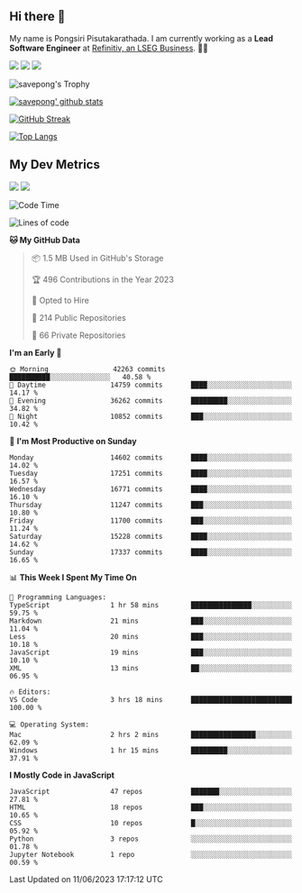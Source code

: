 ## Hi there 👋

My name is Pongsiri Pisutakarathada. I am currently working as a **Lead Software Engineer** at [Refinitiv, an LSEG Business](https://www.refinitiv.com). 👨‍💻

[<img src="https://img.shields.io/badge/pongsiri.pisutakarathada.com-%230077B5.svg?&style=for-the-badge&color=orange" />](https://pongsiri.pisutakarathada.com)
[<img src="https://img.shields.io/badge/apps.saveworld.co-%230077B5.svg?&style=for-the-badge&color=2aa889" />](https://apps.saveworld.co)
[<img src="https://img.shields.io/badge/linkedin-%230077B5.svg?&style=for-the-badge&logo=linkedin&logoColor=white" />](https://www.linkedin.com/in/savepong)

![savepong's Trophy](https://github-profile-trophy.vercel.app/?username=savepong&theme=flat&rank=SECRET,SSS,SS,S,AAA,AA,A&margin-w=15&no-bg=true&no-frame=true)

[![savepong' github stats](https://github-readme-stats.vercel.app/api?username=savepong&show_icons=true&count_private=true&theme=gotham&hide_border=true&bg_color=00000000&text_color=768390FF)](https://pongsiri.pisutakarathada.com/posts/stats)

[![GitHub Streak](https://github-readme-streak-stats.herokuapp.com?user=savepong&theme=gotham&hide_border=true&background=00000000&dates=768390FF)](https://pongsiri.pisutakarathada.com/posts/stats)

[![Top Langs](https://github-readme-stats.vercel.app/api/top-langs/?username=savepong&layout=compact&langs_count=10&theme=gotham&hide_border=true&bg_color=00000000&text_color=768390FF)](https://pongsiri.pisutakarathada.com/posts/stats)

<!-- [![savepong's wakatime stats](https://github-readme-stats.vercel.app/api/wakatime?username=@savepong&layout=default&theme=gotham&hide_border=true&bg_color=00000000&text_color=768390FF)](https://pongsiri.pisutakarathada.com/posts/stats) -->

## My Dev Metrics

[![](https://komarev.com/ghpvc/?username=savepong&color=blue&label=Profile%20Views)](https://github.com/savepong)
[![](https://img.shields.io/github/followers/savepong?label=GitHub%20Followers)](https://github.com/savepong)

<!--START_SECTION:waka-->
![Code Time](http://img.shields.io/badge/Code%20Time-1%2C274%20hrs%2013%20mins-blue)

![Lines of code](https://img.shields.io/badge/From%20Hello%20World%20I%27ve%20Written-58.1%20million%20lines%20of%20code-blue)

**🐱 My GitHub Data** 

> 📦 1.5 MB Used in GitHub's Storage 
 > 
> 🏆 496 Contributions in the Year 2023
 > 
> 💼 Opted to Hire
 > 
> 📜 214 Public Repositories 
 > 
> 🔑 66 Private Repositories 
 > 
**I'm an Early 🐤** 

```text
🌞 Morning                42263 commits       ██████████░░░░░░░░░░░░░░░   40.58 % 
🌆 Daytime                14759 commits       ████░░░░░░░░░░░░░░░░░░░░░   14.17 % 
🌃 Evening                36262 commits       █████████░░░░░░░░░░░░░░░░   34.82 % 
🌙 Night                  10852 commits       ███░░░░░░░░░░░░░░░░░░░░░░   10.42 % 
```
📅 **I'm Most Productive on Sunday** 

```text
Monday                   14602 commits       ████░░░░░░░░░░░░░░░░░░░░░   14.02 % 
Tuesday                  17251 commits       ████░░░░░░░░░░░░░░░░░░░░░   16.57 % 
Wednesday                16771 commits       ████░░░░░░░░░░░░░░░░░░░░░   16.10 % 
Thursday                 11247 commits       ███░░░░░░░░░░░░░░░░░░░░░░   10.80 % 
Friday                   11700 commits       ███░░░░░░░░░░░░░░░░░░░░░░   11.24 % 
Saturday                 15228 commits       ████░░░░░░░░░░░░░░░░░░░░░   14.62 % 
Sunday                   17337 commits       ████░░░░░░░░░░░░░░░░░░░░░   16.65 % 
```


📊 **This Week I Spent My Time On** 

```text
💬 Programming Languages: 
TypeScript               1 hr 58 mins        ███████████████░░░░░░░░░░   59.75 % 
Markdown                 21 mins             ███░░░░░░░░░░░░░░░░░░░░░░   11.04 % 
Less                     20 mins             ███░░░░░░░░░░░░░░░░░░░░░░   10.18 % 
JavaScript               19 mins             ███░░░░░░░░░░░░░░░░░░░░░░   10.10 % 
XML                      13 mins             ██░░░░░░░░░░░░░░░░░░░░░░░   06.95 % 

🔥 Editors: 
VS Code                  3 hrs 18 mins       █████████████████████████   100.00 % 

💻 Operating System: 
Mac                      2 hrs 2 mins        ████████████████░░░░░░░░░   62.09 % 
Windows                  1 hr 15 mins        █████████░░░░░░░░░░░░░░░░   37.91 % 
```

**I Mostly Code in JavaScript** 

```text
JavaScript               47 repos            ███████░░░░░░░░░░░░░░░░░░   27.81 % 
HTML                     18 repos            ███░░░░░░░░░░░░░░░░░░░░░░   10.65 % 
CSS                      10 repos            █░░░░░░░░░░░░░░░░░░░░░░░░   05.92 % 
Python                   3 repos             ░░░░░░░░░░░░░░░░░░░░░░░░░   01.78 % 
Jupyter Notebook         1 repo              ░░░░░░░░░░░░░░░░░░░░░░░░░   00.59 % 
```




 Last Updated on 11/06/2023 17:17:12 UTC
<!--END_SECTION:waka-->

<!--
**savepong/savepong** is a ✨ _special_ ✨ repository because its `README.md` (this file) appears on your GitHub profile.

Here are some ideas to get you started:

- 🔭 I’m currently working on WebComponents and TypeScript.
- 🌱 I’m currently learning ...
- 👯 I’m looking to collaborate on ...
- 🤔 I’m looking for help with ...
- 💬 Ask me about ...
- 📫 How to reach me: ...
- 😄 Pronouns: ...
- ⚡ Fun fact: ...
-->
